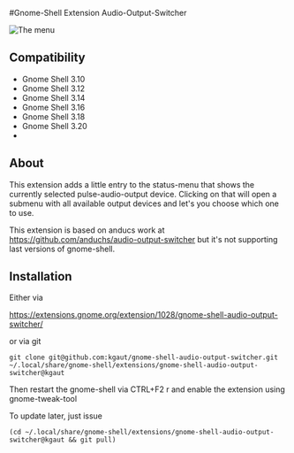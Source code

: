 #Gnome-Shell Extension Audio-Output-Switcher


![The menu](https://extensions.gnome.org/static/extension-data/screenshots/screenshot_1028.png)

## Compatibility
  - Gnome Shell 3.10
  - Gnome Shell 3.12
  - Gnome Shell 3.14
  - Gnome Shell 3.16
  - Gnome Shell 3.18
  - Gnome Shell 3.20
  - 
## About

This extension adds a little entry to the status-menu that shows the currently
selected pulse-audio-output device. Clicking on that will open a submenu with
all available output devices and let's you choose which one to use.

This extension is based on anducs work at https://github.com/anduchs/audio-output-switcher but it's not supporting last versions of gnome-shell.

## Installation

Either via

https://extensions.gnome.org/extension/1028/gnome-shell-audio-output-switcher/

or via git

`git clone git@github.com:kgaut/gnome-shell-audio-output-switcher.git ~/.local/share/gnome-shell/extensions/gnome-shell-audio-output-switcher@kgaut`

Then restart the gnome-shell via CTRL+F2 r and enable the extension using gnome-tweak-tool

To update later, just issue

`(cd ~/.local/share/gnome-shell/extensions/gnome-shell-audio-output-switcher@kgaut && git pull)`
